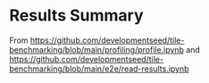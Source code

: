 # Results Summary

From https://github.com/developmentseed/tile-benchmarking/blob/main/profiling/profile.ipynb and https://github.com/developmentseed/tile-benchmarking/blob/main/e2e/read-results.ipynb
